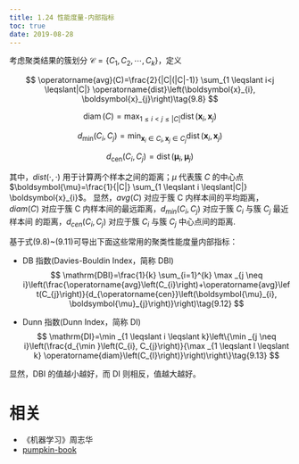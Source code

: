 ```yaml
---
title: 1.24 性能度量-内部指标
toc: true
date: 2019-08-28
---
```


考虑聚类结果的簇划分 $\mathcal{C}=\{C_1,C_2,\cdots ,C_k\}$，定义


$$
\operatorname{avg}(C)=\frac{2}{|C|(|C|-1)} \sum_{1 \leqslant i<j \leqslant|C|} \operatorname{dist}\left(\boldsymbol{x}_{i}, \boldsymbol{x}_{j}\right)\tag{9.8}
$$

$$
\operatorname{diam}(C)=\max _{1 \leqslant i<j \leqslant|C|} \operatorname{dist}\left(\boldsymbol{x}_{i}, \boldsymbol{x}_{j}\right)\tag{9.9}
$$

$$
d_{\min }\left(C_{i}, C_{j}\right)=\min _{\boldsymbol{x}_{i} \in C_{i}, \boldsymbol{x}_{j} \in C_{j}} \operatorname{dist}\left(\boldsymbol{x}_{i}, \boldsymbol{x}_{j}\right)\tag{9.10}
$$

$$
d_{\mathrm{cen}}\left(C_{i}, C_{j}\right)=\operatorname{dist}\left(\boldsymbol{\mu}_{i}, \boldsymbol{\mu}_{j}\right)\tag{9.11}
$$


其中，$dist(\cdot ,\cdot)$ 用于计算两个样本之间的距离；$\mu$ 代表簇 $C$ 的中心点    $\boldsymbol{\mu}=\frac{1}{|C|} \sum_{1 \leqslant i \leqslant|C|} \boldsymbol{x}_{i}$。 显然，$avg(C)$ 对应于簇 C 内样本间的平均距离，$diam(C)$ 对应于簇 C 内样本间的最远距离，$d_{min}(C_i,C_j)$ 对应于簇 $C_i$ 与簇 $C_j$ 最近样本间 的距离，$d_{cen}(C_i,C_j)$ 对应于簇 $C_i$ 与簇 $C_j$ 中心点间的距离.

基于式(9.8)~(9.11)可导出下面这些常用的聚类性能度量内部指标：

- DB 指数(Davies-Bouldin Index，简称 DBI)
$$
\mathrm{DBI}=\frac{1}{k} \sum_{i=1}^{k} \max _{j \neq i}\left(\frac{\operatorname{avg}\left(C_{i}\right)+\operatorname{avg}\left(C_{j}\right)}{d_{\operatorname{cen}}\left(\boldsymbol{\mu}_{i}, \boldsymbol{\mu}_{j}\right)}\right)\tag{9.12}
$$

- Dunn 指数(Dunn Index，简称 DI)
$$
\mathrm{DI}=\min _{1 \leqslant i \leqslant k}\left\{\min _{j \neq i}\left(\frac{d_{\min }\left(C_{i}, C_{j}\right)}{\max _{1 \leqslant l \leqslant k} \operatorname{diam}\left(C_{l}\right)}\right)\right\}\tag{9.13}
$$


显然，DBI 的值越小越好，而 DI 则相反，值越大越好。







# 相关

- 《机器学习》周志华
- [pumpkin-book](https://github.com/datawhalechina/pumpkin-book)
